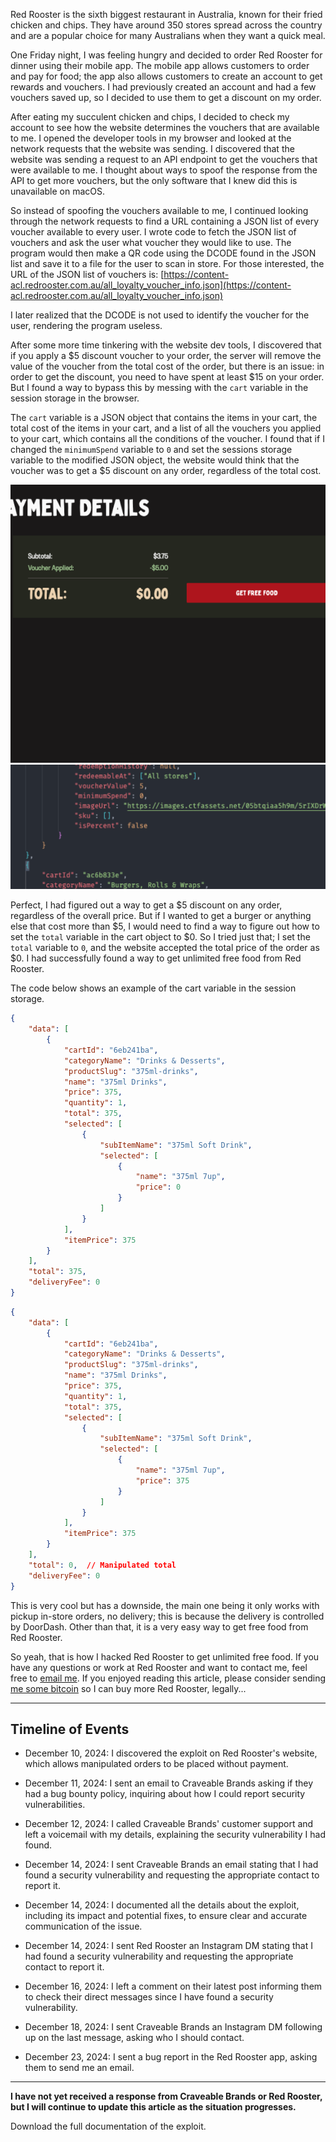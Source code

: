 Red Rooster is the sixth biggest restaurant in Australia, known for their fried chicken and chips. They have around 350 stores spread across the country and are a popular choice for many Australians when they want a quick meal.

One Friday night, I was feeling hungry and decided to order Red Rooster for dinner using their mobile app. The mobile app allows customers to order and pay for food; the app also allows customers to create an account to get rewards and vouchers. I had previously created an account and had a few vouchers saved up, so I decided to use them to get a discount on my order.

After eating my succulent chicken and chips, I decided to check my account to see how the website determines the vouchers that are available to me. I opened the developer tools in my browser and looked at the network requests that the website was sending. I discovered that the website was sending a request to an API endpoint to get the vouchers that were available to me. I thought about ways to spoof the response from the API to get more vouchers, but the only software that I knew did this is unavailable on macOS.

So instead of spoofing the vouchers available to me, I continued looking through the network requests to find a URL containing a JSON list of every voucher available to every user. I wrote code to fetch the JSON list of vouchers and ask the user what voucher they would like to use. The program would then make a QR code using the DCODE found in the JSON list and save it to a file for the user to scan in store. For those interested, the URL of the JSON list of vouchers is: 
[https://content-acl.redrooster.com.au/all_loyalty_voucher_info.json](https://content-acl.redrooster.com.au/all_loyalty_voucher_info.json)

I later realized that the DCODE is not used to identify the voucher for the user, rendering the program useless.

After some more time tinkering with the website dev tools, I discovered that if you apply a $5 discount voucher to your order, the server will remove the value of the voucher from the total cost of the order, but there is an issue: in order to get the discount, you need to have spent at least $15 on your order. But I found a way to bypass this by messing with the `cart` variable in the session storage in the browser.

The `cart` variable is a JSON object that contains the items in your cart, the total cost of the items in your cart, and a list of all the vouchers you applied to your cart, which contains all the conditions of the voucher. I found that if I changed the `minimumSpend` variable to `0` and set the sessions storage variable to the modified JSON object, the website would think that the voucher was to get a $5 discount on any order, regardless of the total cost.

![](./assets/5dollardiscount.jpg)
![](./assets/5dollardiscountcode.jpg)

Perfect, I had figured out a way to get a $5 discount on any order, regardless of the overall price. But if I wanted to get a burger or anything else that cost more than $5, I would need to find a way to figure out how to set the `total` variable in the cart object to $0. So I tried just that; I set the `total` variable to `0`, and the website accepted the total price of the order as $0. I had successfully found a way to get unlimited free food from Red Rooster.

The code below shows an example of the cart variable in the session storage.

```json
{
    "data": [
        {
            "cartId": "6eb241ba",
            "categoryName": "Drinks & Desserts",
            "productSlug": "375ml-drinks",
            "name": "375ml Drinks",
            "price": 375,
            "quantity": 1,
            "total": 375,
            "selected": [
                {
                    "subItemName": "375ml Soft Drink",
                    "selected": [
                        {
                            "name": "375ml 7up",
                            "price": 0
                        }
                    ]
                }
            ],
            "itemPrice": 375
        }
    ],
    "total": 375,
    "deliveryFee": 0
}
```
```json
{
    "data": [
        {
            "cartId": "6eb241ba",
            "categoryName": "Drinks & Desserts",
            "productSlug": "375ml-drinks",
            "name": "375ml Drinks",
            "price": 375,
            "quantity": 1,
            "total": 375,
            "selected": [
                {
                    "subItemName": "375ml Soft Drink",
                    "selected": [
                        {
                            "name": "375ml 7up",
                            "price": 375
                        }
                    ]
                }
            ],
            "itemPrice": 375
        }
    ],
    "total": 0,  // Manipulated total
    "deliveryFee": 0
}
```

This is very cool but has a downside, the main one being it only works with pickup in-store orders, no delivery; this is because the delivery is controlled by DoorDash. Other than that, it is a very easy way to get free food from Red Rooster.

So yeah, that is how I hacked Red Rooster to get unlimited free food. If you have any questions or work at Red Rooster and want to contact me, feel free to [email me](mailto:redroosterexploit@jackweller.me). If you enjoyed reading this article, please consider sending [me some bitcoin](bitcoin:bc1pz33pxxuxz4jcapkulr5k0haf2kednfwev7xkvcvhdh2rp2qy0rds4nmdrl) so I can buy more Red Rooster, legally...

---

## Timeline of Events

* December 10, 2024: I discovered the exploit on Red Rooster's website, which allows manipulated orders to be placed without payment.

* December 11, 2024: I sent an email to Craveable Brands asking if they had a bug bounty policy, inquiring about how I could report security vulnerabilities.

* December 12, 2024: I called Craveable Brands' customer support and left a voicemail with my details, explaining the security vulnerability I had found.

* December 14, 2024: I sent Craveable Brands an email stating that I had found a security vulnerability and requesting the appropriate contact to report it.

* December 14, 2024: I documented all the details about the exploit, including its impact and potential fixes, to ensure clear and accurate communication of the issue.

* December 14, 2024: I sent Red Rooster an Instagram DM stating that I had found a security vulnerability and requesting the appropriate contact to report it.

* December 16, 2024: I left a comment on their latest post informing them to check their direct messages since I have found a security vulnerability.

* December 18, 2024: I sent Craveable Brands an Instagram DM following up on the last message, asking who I should contact.

* December 23, 2024: I sent a bug report in the Red Rooster app, asking them to send me an email.

---

**I have not yet received a response from Craveable Brands or Red Rooster, but I will continue to update this article as the situation progresses.**

Download the full documentation of the exploit.